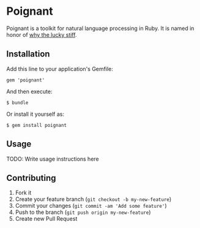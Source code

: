 # Poignant

Poignant is a toolkit for natural language processing in Ruby.  It is named in
honor of [why the lucky stiff][1].

## Installation

Add this line to your application's Gemfile:

    gem 'poignant'

And then execute:

    $ bundle

Or install it yourself as:

    $ gem install poignant

## Usage

TODO: Write usage instructions here

## Contributing

1. Fork it
2. Create your feature branch (`git checkout -b my-new-feature`)
3. Commit your changes (`git commit -am 'Add some feature'`)
4. Push to the branch (`git push origin my-new-feature`)
5. Create new Pull Request


[1]: http://en.wikipedia.org/wiki/Why_the_lucky_stiff
